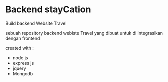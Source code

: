 # Backend stayCation

Build backend Website Travel 

sebuah repository backend webiste Travel yang dibuat untuk di integrasikan dengan frontend

created with :
- node js
- express js
- jquery
- Mongodb
